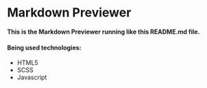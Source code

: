 # Markdown Previewer

**This is the Markdown Previewer running like this README.md file.**

#### Being used technologies:
- HTML5
- SCSS
- Javascript
